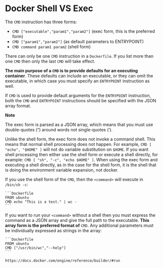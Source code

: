 # Docker Shell VS Exec

The `CMD` instruction has three forms:

* `CMD ["executable","param1","param2"]` (exec form, this is the preferred form)
* `CMD ["param1","param2"]` (as default parameters to ENTRYPOINT)
* `CMD command param1 param2` (shell form)

There can only be one `CMD` instruction in a `Dockerfile`. If you list more than one `CMD` then only the last `CMD` will take effect.

**The main purpose of a `CMD` is to provide defaults for an executing container**. These defaults can include an executable, or they can omit the executable, in which case you must specify an `ENTRYPOINT` instruction as well.

If `CMD` is used to provide default arguments for the `ENTRYPOINT` instruction, both the `CMD` and `ENTRYPOINT` instructions should be specified with the JSON array format.

**Note**

The exec form is parsed as a JSON array, which means that you must use double-quotes (“) around words not single-quotes (‘).

Unlike the shell form, the exec form does not invoke a command shell. This means that normal shell processing does not happen. For example, `CMD [ "echo", "$HOME" ]` will not do variable substitution on `$HOME`. If you want shell processing then either use the shell form or execute a shell directly, for example: `CMD [ "sh", "-c", "echo $HOME" ]`. When using the exec form and executing a shell directly, as in the case for the shell form, it is the shell that is doing the environment variable expansion, not docker.

If you use the shell form of the `CMD`, then the `<command>` will execute in `/bin/sh -c`:

    ```Dockerfile
    FROM ubuntu
    CMD echo "This is a test." | wc -
    ```

If you want to run your `<command>` without a shell then you must express the command as a JSON array and give the full path to the executable. **This array form is the preferred format of** `CMD`. Any additional parameters must be individually expressed as strings in the array:

    ```Dockerfile
    FROM ubuntu
    CMD ["/usr/bin/wc","--help"]
    ```

`https://docs.docker.com/engine/reference/builder/#run`
